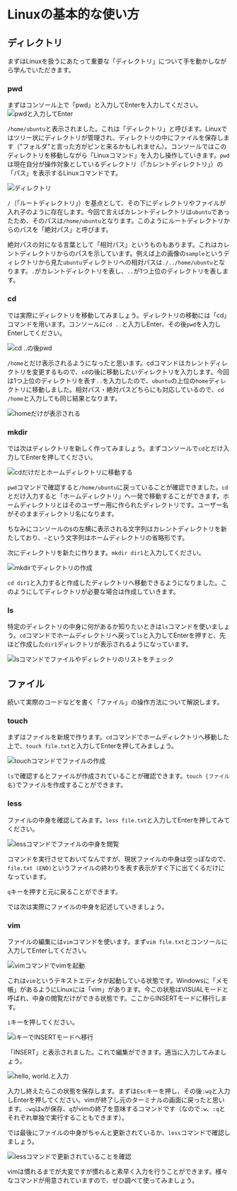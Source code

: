# Linuxの基本的な使い方

## ディレクトリ

まずはLinuxを扱うにあたって重要な「ディレクトリ」について手を動かしながら学んでいただきます。

### pwd

まずはコンソール上で「pwd」と入力してEnterを入力してください。
![pwdと入力してEnter](./assets/02/01.jpg)

`/home/ubuntu`と表示されました。これは「ディレクトリ」と呼びます。Linuxではツリー状にディレクトリが管理され、ディレクトリの中にファイルを保存します（"フォルダ"と言った方がピンと来るかもしれません）。コンソールではこのディレクトリを移動しながら「Linuxコマンド」を入力し操作していきます。`pwd`は現在自分が操作対象としているディレクトリ（「カレントディレクトリ」）の「パス」を表示するLinuxコマンドです。

![ディレクトリ](./assets/02/02.png)

`/`（「ルートディレクトリ」）を基点として、その下にディレクトリやファイルが入れ子のように存在します。今回で言えばカレントディレクトリは`ubuntu`であったため、そのパスは`/home/ubuntu`となります。このようにルートディレクトリからのパスを「絶対パス」と呼びます。

絶対パスの対になる言葉として「相対パス」というものもあります。これはカレントディレクトリからのパスを示しています。例えば上の画像の`sample`というディレクトリから見た`ubuntu`ディレクトリへの相対パスは`./../home/ubuntu`となります。`.`がカレントディレクトリを表し、`..`が1つ上位のディレクトリを表します。

### cd
では実際にディレクトリを移動してみましょう。ディレクトリの移動には「cd」コマンドを用います。コンソールに`cd ..`と入力しEnter、その後`pwd`を入力しEnterしてください。

![cd ..の後pwd](./assets/02/03.jpg)

`/home`とだけ表示されるようになったと思います。cdコマンドはカレントディレクトリを変更するもので、`cd`の後に移動したいディレクトリを入力します。今回は1つ上位のディレクトリを表す`..`を入力したので、`ubuntu`の上位の`home`ディレクトリに移動しました。相対パス・絶対パスどちらにも対応しているので、`cd /home`と入力しても同じ結果となります。

![homeだけが表示される](./assets/02/04.jpg)

### mkdir

では次はディレクトリを新しく作ってみましょう。まずコンソールで`cd`とだけ入力してEnterを押してください。

![cdだけだとホームディレクトリに移動する](./assets/02/05.jpg)

`pwd`コマンドで確認すると`/home/ubuntu`に戻っていることが確認できました。`cd`とだけ入力すると「ホームディレクトリ」へ一発で移動することができます。ホームディレクトリとはそのユーザー用に作られたディレクトリです。ユーザー名がそのままディレクトリ名になります。

ちなみにコンソールの`$`の左横に表示される文字列はカレントディレクトリを新たしており、`~`という文字列はホームディレクトリの省略形です。

次にディレクトリを新たに作ります。`mkdir dir1`と入力してください。

![mkdirでディレクトリの作成](./assets/02/06.jpg)

`cd dir1`と入力すると作成したディレクトリへ移動できるようになりました。このようにしてディレクトリが必要な場合は作成していきます。

### ls

特定のディレクトリの中身に何があるか知りたいときは`ls`コマンドを使いましょう。`cd`コマンドでホームディレクトリへ戻って`ls`と入力してEnterを押すと、先ほど作成した`dir1`ディレクトリが表示されるようになっています。

![lsコマンドでファイルやディレクトリのリストをチェック](./assets/02/07.jpg)

## ファイル

続いて実際のコードなどを書く「ファイル」の操作方法について解説します。

### touch

まずはファイルを新規で作ります。`cd`コマンドでホームディレクトリへ移動した上で、`touch file.txt`と入力してEnterを押してみましょう。

![touchコマンドでファイルの作成](./assets/02/08.jpg)

`ls`で確認するとファイルが作成されていることが確認できます。`touch {ファイル名}`でファイルを作成することができます。

### less

ファイルの中身を確認してみます。`less file.txt`と入力してEnterを押してみてください。

![lessコマンドでファイルの中身を閲覧](./assets/02/09.jpg)

コマンドを実行させておいてなんですが、現状ファイルの中身は空っぽなので、`file.txt (END)`というファイルの終わりを表す表示がすぐ下に出てくるだけになっています。

`q`キーを押すと元に戻ることができます。

では次は実際にファイルの中身を記述していきましょう。

### vim

ファイルの編集には`vim`コマンドを使います。まず`vim file.txt`とコンソールに入力してEnterしてください。

![vimコマンドでvimを起動](./assets/02/10.jpg)

これは`vim`というテキストエディタが起動している状態です。Windowsに「メモ帳」があるようにLinuxには「vim」があります。今この状態はVISUALモードと呼ばれ、中身の閲覧だけができる状態です。ここからINSERTモードに移行します。

`i`キーを押してください。

![iキーでINSERTモードへ移行](./assets/02/11.jpg)

「INSERT」と表示されました。これで編集ができます。適当に入力してみましょう。

![hello, world.と入力](./assets/02/12.jpg)

入力し終えたらこの状態を保存します。まずは`Esc`キーを押し、その後`:wq`と入力しEnterを押してください。vimが終了し元のターミナルの画面に戻ったと思います。`:wq`は`w`が保存、`q`がvimの終了を意味するコマンドです（なので`:w`、`:q`とそれぞれ単独で実行することもできます）。

では最後にファイルの中身がちゃんと更新されているか、`less`コマンドで確認しましょう。

![lessコマンドで更新されていることを確認](./assets/02/13.jpg)

vimは慣れるまでが大変ですが慣れると素早く入力を行うことができます。様々なコマンドが用意されていますので、ぜひ調べて使ってみましょう。